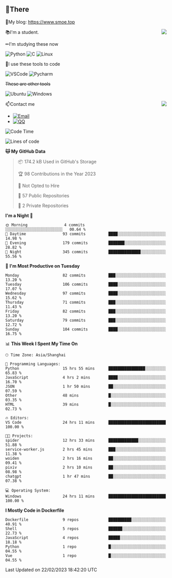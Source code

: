 
## 👏There

📰My blog: https://www.smoe.top

<img align="right" src="https://github-readme-stats.vercel.app/api/top-langs/?username=AkashiCoin"/>


📚I'm a student.

✏I'm studying these now

![Python](https://img.shields.io/badge/-Python-blue?style=flat-square&logo=Python&logoColor=fff)
![C](https://img.shields.io/badge/-C-585858?style=flat-square&logo=C&logoColor=fff)
![Linux](https://img.shields.io/badge/-Linux-black?style=flat-square&logo=Linux&logoColor=fff)

🔨I use these tools to code

![VSCode](https://img.shields.io/badge/-VSCode-blue?style=flat-square&logo=visualstudiocode&logoColor=fff)
![Pycharm](https://img.shields.io/badge/-Pycharm-green?style=flat-square&logo=pycharm&logoColor=fff)

 ~~These are other tools~~

![Ubuntu](https://img.shields.io/badge/-Ubuntu-orange?style=flat-square&logo=Ubuntu&logoColor=fff)
![Windows](https://img.shields.io/badge/-Windows-blue?style=flat-square&logo=Windows&logoColor=fff)

<img align="right" src="https://github-readme-stats.vercel.app/api?username=AkashiCoin" />


📫Contact me

* [![Email](https://img.shields.io/badge/Email-l1040186796@gmail.com-1?style=social&logoColor=fff)](mailto:l1040186796@gmail.com)
* [![QQ](https://img.shields.io/badge/QQ-1040186796-1?style=social&logoColor=fff)](tencent://AddContact/?fromId=45&fromSubId=1&subcmd=all&uin=1040186796&website=www.oicqzone.com)

<!--START_SECTION:waka-->
![Code Time](http://img.shields.io/badge/Code%20Time-589%20hrs%2011%20mins-blue)

![Lines of code](https://img.shields.io/badge/From%20Hello%20World%20I%27ve%20Written-109.1%20thousand%20lines%20of%20code-blue)

**🐱 My GitHub Data** 

> 📦 174.2 kB Used in GitHub's Storage 
 > 
> 🏆 98 Contributions in the Year 2023
 > 
> 🚫 Not Opted to Hire
 > 
> 📜 57 Public Repositories 
 > 
> 🔑 2 Private Repositories 
 > 
**I'm a Night 🦉** 

```text
🌞 Morning                4 commits           ░░░░░░░░░░░░░░░░░░░░░░░░░   00.64 % 
🌆 Daytime                93 commits          ████░░░░░░░░░░░░░░░░░░░░░   14.98 % 
🌃 Evening                179 commits         ███████░░░░░░░░░░░░░░░░░░   28.82 % 
🌙 Night                  345 commits         ██████████████░░░░░░░░░░░   55.56 % 
```
📅 **I'm Most Productive on Tuesday** 

```text
Monday                   82 commits          ███░░░░░░░░░░░░░░░░░░░░░░   13.20 % 
Tuesday                  106 commits         ████░░░░░░░░░░░░░░░░░░░░░   17.07 % 
Wednesday                97 commits          ████░░░░░░░░░░░░░░░░░░░░░   15.62 % 
Thursday                 71 commits          ███░░░░░░░░░░░░░░░░░░░░░░   11.43 % 
Friday                   82 commits          ███░░░░░░░░░░░░░░░░░░░░░░   13.20 % 
Saturday                 79 commits          ███░░░░░░░░░░░░░░░░░░░░░░   12.72 % 
Sunday                   104 commits         ████░░░░░░░░░░░░░░░░░░░░░   16.75 % 
```


📊 **This Week I Spent My Time On** 

```text
🕑︎ Time Zone: Asia/Shanghai

💬 Programming Languages: 
Python                   15 hrs 55 mins      ████████████████░░░░░░░░░   65.83 % 
JavaScript               4 hrs 2 mins        ████░░░░░░░░░░░░░░░░░░░░░   16.70 % 
JSON                     1 hr 50 mins        ██░░░░░░░░░░░░░░░░░░░░░░░   07.59 % 
Other                    48 mins             █░░░░░░░░░░░░░░░░░░░░░░░░   03.35 % 
HTML                     39 mins             █░░░░░░░░░░░░░░░░░░░░░░░░   02.73 % 

🔥 Editors: 
VS Code                  24 hrs 11 mins      █████████████████████████   100.00 % 

🐱‍💻 Projects: 
spider                   12 hrs 33 mins      █████████████░░░░░░░░░░░░   51.88 % 
service-worker.js        2 hrs 45 mins       ███░░░░░░░░░░░░░░░░░░░░░░   11.38 % 
woiden                   2 hrs 16 mins       ██░░░░░░░░░░░░░░░░░░░░░░░   09.41 % 
pixiv                    2 hrs 10 mins       ██░░░░░░░░░░░░░░░░░░░░░░░   08.98 % 
chatgpt                  1 hr 47 mins        ██░░░░░░░░░░░░░░░░░░░░░░░   07.38 % 

💻 Operating System: 
Windows                  24 hrs 11 mins      █████████████████████████   100.00 % 
```

**I Mostly Code in Dockerfile** 

```text
Dockerfile               9 repos             ██████████░░░░░░░░░░░░░░░   40.91 % 
Shell                    5 repos             ██████░░░░░░░░░░░░░░░░░░░   22.73 % 
JavaScript               4 repos             █████░░░░░░░░░░░░░░░░░░░░   18.18 % 
Python                   1 repo              █░░░░░░░░░░░░░░░░░░░░░░░░   04.55 % 
Vue                      1 repo              █░░░░░░░░░░░░░░░░░░░░░░░░   04.55 % 
```




 Last Updated on 22/02/2023 18:42:20 UTC
<!--END_SECTION:waka-->
